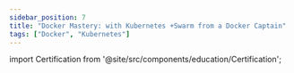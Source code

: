 ```yaml
---
sidebar_position: 7
title: "Docker Mastery: with Kubernetes +Swarm from a Docker Captain"
tags: ["Docker", "Kubernetes"]
---
```


import Certification from '@site/src/components/education/Certification';

<Certification name={frontMatter.title} />